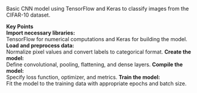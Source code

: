Basic CNN model using TensorFlow and Keras to classify images from the CIFAR-10 dataset.

<b>Key Points</b></br>
<b>Import necessary libraries:</b> </br>TensorFlow for numerical computations and Keras for building the model.
<b>Load and preprocess data:</b></br> Normalize pixel values and convert labels to categorical format.
<b>Create the model:</b></br> Define convolutional, pooling, flattening, and dense layers.
<b>Compile the model:</b></br>Specify loss function, optimizer, and metrics.
<b>Train the model:</b> </br>Fit the model to the training data with appropriate epochs and batch size.
